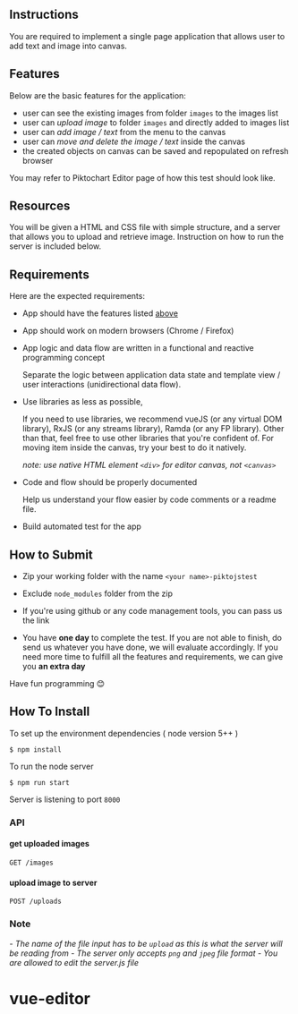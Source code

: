 ## Instructions

You are required to implement a single page application that allows user to add text and image into canvas.

## Features

Below are the basic features for the application:

- user can see the existing images from folder `images` to the images list
- user can *upload image* to folder `images` and directly added to images list
- user can *add image / text* from the menu to the canvas
- user can *move and delete the image / text* inside the canvas
- the created objects on canvas can be saved and repopulated on refresh browser

You may refer to Piktochart Editor page of how this test should look like.

## Resources

You will be given a HTML and CSS file with simple structure, and a server that allows you to upload and retrieve image. Instruction on how to run the server is included below.

## Requirements

Here are the expected requirements:

- App should have the features listed [above](#features)

- App should work on modern browsers (Chrome / Firefox)

- App logic and data flow are written in a functional and reactive programming concept

    Separate the logic between application data state and template view / user interactions (unidirectional data flow). 

- Use libraries as less as possible,

    If you need to use libraries, we recommend vueJS (or any virtual DOM library), RxJS (or any streams library), Ramda (or any FP library).
    Other than that, feel free to use other libraries that you're confident of.
    For moving item inside the canvas, try your best to do it natively.

    _note: use native HTML element `<div>` for editor canvas, not `<canvas>`_

- Code and flow should be properly documented

    Help us understand your flow easier by code comments or a readme file.

- Build automated test for the app


## How to Submit

- Zip your working folder with the name `<your name>-piktojstest`

- Exclude `node_modules` folder from the zip

- If you're using github or any code management tools, you can pass us the link

- You have **one day** to complete the test. If you are not able to finish, do send us whatever you have done, we will evaluate accordingly. If you need more time to fulfill all the features and requirements, we can give you **an extra day**

Have fun programming 😊

## How To Install

To set up the environment dependencies ( node version 5++ )

```
$ npm install
```

To run the node server

```
$ npm run start
```

Server is listening to port `8000`

### API

#### get uploaded images

```
GET /images
```

#### upload image to server

```
POST /uploads
```

### Note

_- The name of the file input has to be `upload` as this is what the server will be reading from_
_- The server only accepts `png` and `jpeg` file format_
_- You are allowed to edit the server.js file_
# vue-editor
